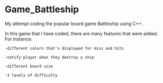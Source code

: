 # Game_Battleship
My attempt coding the popular board game Battleship using C++.

In this game that I have coded, there are many features that were added.
For instance:
	
	-different colors that's displayed for miss and hits
  
	-notify player when they destroy a ship
  
	-different board size
  
	-3 levels of difficulty
